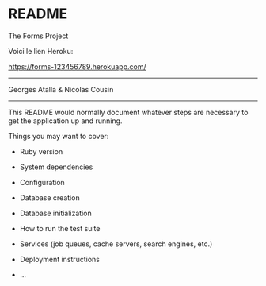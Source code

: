 # README

The Forms Project

Voici le lien Heroku:

https://forms-123456789.herokuapp.com/

------------------------------------

  Georges Atalla & Nicolas Cousin

------------------------------------

This README would normally document whatever steps are necessary to get the
application up and running.

Things you may want to cover:

* Ruby version

* System dependencies

* Configuration

* Database creation

* Database initialization

* How to run the test suite

* Services (job queues, cache servers, search engines, etc.)

* Deployment instructions

* ...

